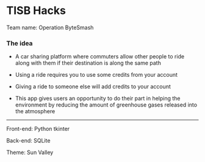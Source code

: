 # TISB Hacks

Team name: Operation ByteSmash

### The idea

- A car sharing platform where commuters allow other people to ride along with them if their destination is along the same path

- Using a ride requires you to use some credits from your account

- Giving a ride to someone else will add credits to your account

- This app gives users an opportunity to do their part in helping the environment by reducing the amount of greenhouse gases released into the atmosphere

---

Front-end: Python tkinter

Back-end: SQLite

Theme: Sun Valley